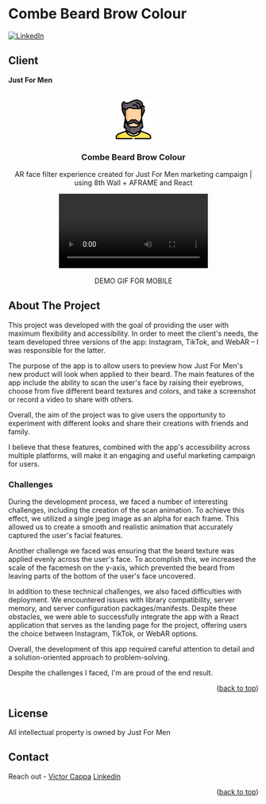 # Combe Beard Brow Colour

<div id="top"></div>

[![LinkedIn][linkedin-shield]][linkedin-url]

<h2>Client</h2>
<p><b>Just For Men</b></p>


<!-- PROJECT LOGO -->
 

<br />
<div align="center">
  <a href="https://github.com/victorcappa/just-for-men-combe-beard-brow-colour">
    <img src="logo.png" alt="Logo" width="80" height="80">
  </a>

<h3 align="center">Combe Beard Brow Colour</h3>

  <p align="center">
AR face filter experience created for Just For Men marketing campaign | using 8th Wall + AFRAME and React
  </p>
  
   <video src="https://user-images.githubusercontent.com/40408965/208983801-992af262-9b47-4bf3-9b53-534ec86cd769.mp4"> </video>
   
 <a src="https://github.com/victorcappa/just-for-men-combe-beard-brow-colour/blob/main/just-for-men.gif">DEMO GIF FOR MOBILE</a>

</div>


<!-- ABOUT THE PROJECT -->
## About The Project

 
<p align="left">
 <p> 
This project was developed with the goal of providing the user with maximum flexibility and accessibility. In order to meet the client's needs, the team developed three versions of the app: Instagram, TikTok, and WebAR – I was responsible for the latter.

The purpose of the app is to allow users to preview how Just For Men's new product will look when applied to their beard. The main features of the app include the ability to scan the user's face by raising their eyebrows, choose from five different beard textures and colors, and take a screenshot or record a video to share with others.

Overall, the aim of the project was to give users the opportunity to experiment with different looks and share their creations with friends and family. 

I believe that these features, combined with the app's accessibility across multiple platforms, will make it an engaging and useful marketing campaign for users.

 </p>
 
  <h3>Challenges</h3
   <p>
   During the development process, we faced a number of interesting challenges, including the creation of the scan animation. To achieve this effect, we utilized a single jpeg image as an alpha for each frame. This allowed us to create a smooth and realistic animation that accurately captured the user's facial features.

Another challenge we faced was ensuring that the beard texture was applied evenly across the user's face. To accomplish this, we increased the scale of the facemesh on the y-axis, which prevented the beard from leaving parts of the bottom of the user's face uncovered.

In addition to these technical challenges, we also faced difficulties with deployment. We encountered issues with library compatibility, server memory, and server configuration packages/manifests. Despite these obstacles, we were able to successfully integrate the app with a React application that serves as the landing page for the project, offering users the choice between Instagram, TikTok, or WebAR options.

Overall, the development of this app required careful attention to detail and a solution-oriented approach to problem-solving. 

Despite the challenges I faced, I'm are proud of the end result.
   </p>


<p align="right">(<a href="#top">back to top</a>)</p>


<!-- LICENSE -->
## License

All intellectual property is owned by Just For Men

<!-- CONTACT -->
## Contact

Reach out - <a href = "mailto: cappacurta@gmail.com.com">Victor Cappa</a>
<a href="https://www.linkedin.com/in/victor-cappa-50839788/">Linkedin</a>

<p align="right">(<a href="#top">back to top</a>)</p>

[linkedin-shield]: https://img.shields.io/badge/-LinkedIn-black.svg?style=for-the-badge&logo=linkedin&colorB=555
[linkedin-url]: https://www.linkedin.com/in/victor-cappa-50839788/
